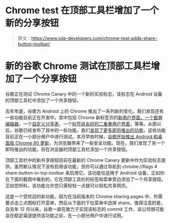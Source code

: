 # Chrome test 在顶部工具栏增加了一个新的分享按钮

> 原文：<https://www.xda-developers.com/chrome-test-adds-share-button-toolbar/>

# 新的谷歌 Chrome 测试在顶部工具栏增加了一个分享按钮

谷歌正在测试 Chrome Canary 中的一个新的实验标志，该标志在 Android 设备的顶部工具栏中添加了一个共享按钮。

去年年底，谷歌为 Android 上的 Chrome 推出了一系列新的变化，我们发现还有一些功能目前正在开发中。其中包括 Chrome 新标签页的[新用户界面，一个](https://www.xda-developers.com/google-tests-radically-new-ui-chromes-new-tab-page/)[截屏编辑器](https://www.xda-developers.com/google-adding-screenshot-editor-chrome-android/)，一个[自定义分享表](https://www.xda-developers.com/google-chrome-android-testing-custom-share-sheet-canary/)，一个[标签组友好的二重奏用户界面](https://www.xda-developers.com/chrome-android-tests-duet-friendly-ui/)，等等。从那以后，谷歌已经发布了其中的一些功能，我们[发现了更多即将推出的功能](https://www.xda-developers.com/google-replacing-chrome-address-bars-old-voice-search/)，这些功能目前正在一小部分用户中进行测试。本月早些时候，[谷歌开始推出 Android 和桌面版 Chrome 80 更新](https://www.xda-developers.com/google-chrome-80-rolling-android-desktop/)，为浏览器带来了一些安全功能。现在，我们发现了另一个即将推出的功能，将在浏览器的顶部工具栏添加一个共享按钮。

顶部工具栏中的新共享按钮目前在最新的 Chrome Canary 更新中作为实验标志提供。虽然默认情况下没有启用该功能，但你可以通过导航到 chrome://flags # share-button-in-top-toolbar 来启用它。该功能仅适用于 Android 设备，正如你在下面的截图中看到的，它在顶部工具栏的标签和菜单旁边添加了一个共享按钮。正如您所料，该功能允许您只需轻轻一点就可以轻松共享网页。

这是一个受欢迎的新功能，因为在当前版本的 Chrome sharing pages 中，你需要点击三点图标打开菜单，然后从下面的下拉菜单中选择 share。值得注意的是，自去年 12 月以来，谷歌一直在致力于实现该标志的 commit 工作，该公司很可能会在稳定渠道提供该功能之前，在一小部分用户中进行试用。